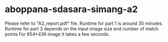 # aboppana-sdasara-simang-a2

Please refer to "A2_report.pdf" file.
Runtime for part 1 is around 35 minutes.
Runtime for part 3 depends on the input image size and number of match points
For 654*436 image it takes a few seconds.
